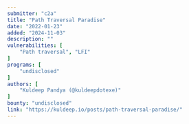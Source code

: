 ```yaml
---
submitter: "c2a"
title: "Path Traversal Paradise"
date: "2022-01-23"
added: "2024-11-03"
description: ""
vulnerabilities: [
    "Path traversal", "LFI"
]
programs: [
    "undisclosed"
]
authors: [
    "Kuldeep Pandya (@kuldeepdotexe)"
]
bounty: "undisclosed"
link: "https://kuldeep.io/posts/path-traversal-paradise/"
---
```





